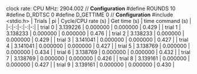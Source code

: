clock rate:
CPU MHz:             2904.002
// **Configuration**
#define ROUNDS 10
#define D_RDTSC 0
#define D_GETTIME 0
// **Configuration**
#include <stdio.h>
| Trials | pi | Cycle/CPU rate (s) | Get time (s) | time command (s) |
|-:|-:|-:|-:|-:|
| trial 0 |  3.139226 | 0.000000 | 0.000000 | 0.429 |
| trial 1 |  3.138233 | 0.000000 | 0.000000 | 0.476 |
| trial 2 |  3.138233 | 0.000000 | 0.000000 | 0.429 |
| trial 3 |  3.141041 | 0.000000 | 0.000000 | 0.427 |
| trial 4 |  3.141041 | 0.000000 | 0.000000 | 0.427 |
| trial 5 |  3.138769 | 0.000000 | 0.000000 | 0.434 |
| trial 6 |  3.138769 | 0.000000 | 0.000000 | 0.432 |
| trial 7 |  3.138769 | 0.000000 | 0.000000 | 0.426 |
| trial 8 |  3.139161 | 0.000000 | 0.000000 | 0.427 |
| trial 9 |  3.139161 | 0.000000 | 0.000000 | 0.430 |

